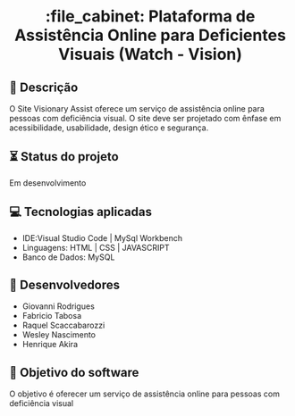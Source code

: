 
<h1 align="center">:file_cabinet: Plataforma de Assistência Online para Deficientes Visuais (Watch - Vision)</h1>

## :memo: Descrição
O Site Visionary Assist oferece um serviço de assistência online para pessoas com deficiência visual. O site deve ser projetado com ênfase em acessibilidade, usabilidade, design ético e segurança.

## :hourglass_flowing_sand: Status do projeto
Em desenvolvimento

## :computer: Tecnologias aplicadas
- IDE:Visual Studio Code | MySql Workbench
- Linguagens: HTML | CSS | JAVASCRIPT
- Banco de Dados: MySQL

## :busts_in_silhouette: Desenvolvedores
- Giovanni Rodrigues
- Fabricio Tabosa
- Raquel Scaccabarozzi
- Wesley Nascimento
- Henrique Akira

## :dart: Objetivo do software
O objetivo é oferecer um serviço de assistência online para pessoas com deficiência visual
